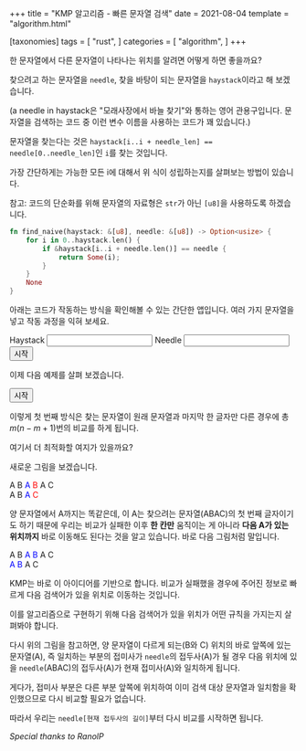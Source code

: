 +++
title = "KMP 알고리즘 - 빠른 문자열 검색"
date = 2021-08-04
template = "algorithm.html"

[taxonomies]
tags = [
    "rust",
]
categories = [
    "algorithm",
]
+++

<link rel="stylesheet" href="/kmp.css">

<script>
    const onViewLoad = () => {
        const naiveInteractive = document.getElementById('naive-interactive');
        const naiveInteractiveForm = document.getElementById('naive-interactive-form');
        const naiveInteractiveView = createPlayer(naiveInteractive, naiveInteractiveForm);

        const { haystack, needle } = naiveInteractiveForm;

        haystack.value = "kiwiyou's blog";
        needle.value = "u's";
        naiveInteractiveView.setHaystack(haystack.value);
        naiveInteractiveView.setNeedle(needle.value);

        haystack.addEventListener('change', () => {
            if (/\S/g.test(haystack.value)) {
                naiveInteractiveView.setHaystack(haystack.value);
            }
        });
        needle.addEventListener('change', () => {
            if (/\S/g.test(needle.value)) {
                naiveInteractiveView.setNeedle(needle.value);
            }
        });

        const naiveEdge = document.getElementById('naive-edge');
        const naiveEdgeForm = document.getElementById('naive-edge-form');
        const naiveEdgeView = createPlayer(naiveEdge, naiveEdgeForm);

        naiveEdgeView.setHaystack('AAAAAAAAAAAAB');
        naiveEdgeView.setNeedle('AAAAB');

        function createPlayer(area, form) {
            const view = createNaiveView(area);
            const {
                begin,
                pause,
                resume,
                reset
            } = form;

            setInterval(() => view.animationLoop(), 1000);
            const buttonOrder = [begin, pause, resume, reset];
            const transition = {
                'begin': ['none', null, 'none', null],
                'end': [null, 'none', 'none', null],
                'pause': ['none', 'none', null, null],
                'resume': ['none', null, 'none', null],
            };
            for (const type in transition) {
                view.events.addEventListener(type, () => {
                    buttonOrder.forEach((button, i) => {
                        if (transition[type][i]) {
                            button.style.display = transition[type][i];
                        } else {
                            button.style = '';
                        }
                    })
                })
            }
            begin.addEventListener('click', (e) => {
                e.preventDefault();
                view.beginAnimation();
            });
            let resumeAnimation = null;
            pause.addEventListener('click', (e) => {
                e.preventDefault();
                resumeAnimation = view.pauseAnimation();
            });
            resume.addEventListener('click', (e) => {
                e.preventDefault();
                if (resumeAnimation) {
                    resumeAnimation();
                }
            });
            reset.addEventListener('click', (e) => {
                e.preventDefault();
                view.resetAnimation();
            });
            return view;
        }
    };
</script>

한 문자열에서 다른 문자열이 나타나는 위치를 알려면 어떻게 하면 좋을까요?

찾으려고 하는 문자열을 `needle`, 찾을 바탕이 되는 문자열을 `haystack`이라고 해 보겠습니다.

(a needle in haystack은 "모래사장에서 바늘 찾기"와 통하는 영어 관용구입니다.
문자열을 검색하는 코드 중 이런 변수 이름을 사용하는 코드가 꽤 있습니다.)

문자열을 찾는다는 것은 `haystack[i..i + needle_len] == needle[0..needle_len]`인 `i`를 찾는 것입니다.

가장 간단하게는 가능한 모든 i에 대해서 위 식이 성립하는지를 살펴보는 방법이 있습니다.

참고: 코드의 단순화를 위해 문자열의 자료형은 `str`가 아닌 `[u8]`을 사용하도록 하겠습니다.

```rust
fn find_naive(haystack: &[u8], needle: &[u8]) -> Option<usize> {
    for i in 0..haystack.len() {
        if &haystack[i..i + needle.len()] == needle {
            return Some(i);
        }
    }
    None
}
```

아래는 코드가 작동하는 방식을 확인해볼 수 있는 간단한 앱입니다.
여러 가지 문자열을 넣고 작동 과정을 익혀 보세요.

<div id="naive-interactive"></div>
<form id="naive-interactive-form" action="#">
    <label for="haystack">Haystack</label>
    <input name="haystack">
    <label for="needle">Needle</label>
    <input name="needle">
    <button name="begin">시작</button>
    <button name="pause" style="display: none;">일시정지</button>
    <button name="resume" style="display: none;">재시작</button>
    <button name="reset" style="display: none;">초기화</button>
</form>

이제 다음 예제를 살펴 보겠습니다.

<div id="naive-edge"></div>
<form id="naive-edge-form" action="#">
    <button name="begin">시작</button>
    <button name="pause" style="display: none;">일시정지</button>
    <button name="resume" style="display: none;">재시작</button>
    <button name="reset" style="display: none;">초기화</button>
</form>

이렇게 첫 번째 방식은 찾는 문자열이 원래 문자열과 마지막 한 글자만 다른 경우에
총 $m(n-m+1)$번의 비교를 하게 됩니다. 

여기서 더 최적화할 여지가 있을까요?

새로운 그림을 보겠습니다.

<div class="line" style="grid-template-columns: repeat(6, 1fr); width: calc(2rem * 6)">
    <span>A</span>
    <span>B</span>
    <span style="color: blue">A</span>
    <span style="color: red">B</span>
    <span>A</span>
    <span>C</span>
</div>
<div class="line" style="grid-template-columns: repeat(6, 1fr); width: calc(2rem * 6)">
    <span>A</span>
    <span>B</span>
    <span style="color: blue">A</span>
    <span style="color: red">C</span>
</div>

양 문자열에서 A까지는 똑같은데, 이 A는 찾으려는 문자열(ABAC)의 첫 번째 글자이기도 하기 때문에 우리는 비교가 실패한 이후 **한 칸만** 움직이는 게 아니라 **다음 A가 있는 위치까지** 바로 이동해도 된다는 것을 알고 있습니다.
바로 다음 그림처럼 말입니다.

<div class="line" style="grid-template-columns: repeat(6, 1fr); width: calc(2rem * 6)">
    <span>A</span>
    <span>B</span>
    <span style="color: blue">A</span>
    <span style="color: blue">B</span>
    <span>A</span>
    <span>C</span>
</div>
<div class="line" style="grid-template-columns: repeat(6, 1fr); width: calc(2rem * 6)">
    <span></span>
    <span></span>
    <span style="color: blue">A</span>
    <span style="color: blue">B</span>
    <span>A</span>
    <span>C</span>
</div>

KMP는 바로 이 아이디어를 기반으로 합니다. 비교가 실패했을 경우에 주어진 정보로 빠르게 다음 검색어가 있을 위치로 이동하는 것입니다.

이를 알고리즘으로 구현하기 위해 다음 검색어가 있을 위치가 어떤 규칙을 가지는지 살펴봐야 합니다.

다시 위의 그림을 참고하면, 양 문자열이 다르게 되는(B와 C) 위치의 바로 앞쪽에 있는 문자열(A), 즉 일치하는 부분의 접미사가 `needle`의 접두사(A)가 될 경우 다음 위치에 있을 `needle`(ABAC)의 접두사(A)가 현재 접미사(A)와 일치하게 됩니다.

게다가, 접미사 부분은 다른 부분 앞쪽에 위치하여 이미 검색 대상 문자열과 일치함을 확인했으므로 다시 비교할 필요가 없습니다.

따라서 우리는 `needle[현재 접두사의 길이]`부터 다시 비교를 시작하면 됩니다.

*Special thanks to RanolP*

<script src="/interactive/kmp/naive.js" onload="onViewLoad()"></script>

